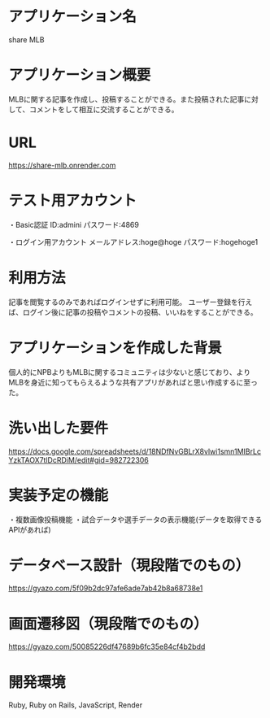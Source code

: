 # アプリケーション名
share MLB

# アプリケーション概要
MLBに関する記事を作成し、投稿することができる。また投稿された記事に対して、コメントをして相互に交流することができる。

# URL
https://share-mlb.onrender.com

# テスト用アカウント
・Basic認証
ID:admini
パスワード:4869

・ログイン用アカウント
メールアドレス:hoge@hoge
パスワード:hogehoge1

# 利用方法
記事を閲覧するのみであればログインせずに利用可能。
ユーザー登録を行えば、ログイン後に記事の投稿やコメントの投稿、いいねをすることができる。

# アプリケーションを作成した背景
個人的にNPBよりもMLBに関するコミュニティは少ないと感じており、よりMLBを身近に知ってもらえるような共有アプリがあればと思い作成するに至った。

# 洗い出した要件
https://docs.google.com/spreadsheets/d/18NDfNvGBLrX8vlwi1smn1MIBrLcYzkTAOX7tlDcRDiM/edit#gid=982722306

# 実装予定の機能
・複数画像投稿機能
・試合データや選手データの表示機能(データを取得できるAPIがあれば)

# データベース設計（現段階でのもの）
https://gyazo.com/5f09b2dc97afe6ade7ab42b8a68738e1

# 画面遷移図（現段階でのもの）
https://gyazo.com/50085226df47689b6fc35e84cf4b2bdd

# 開発環境
Ruby, Ruby on Rails, JavaScript, Render
